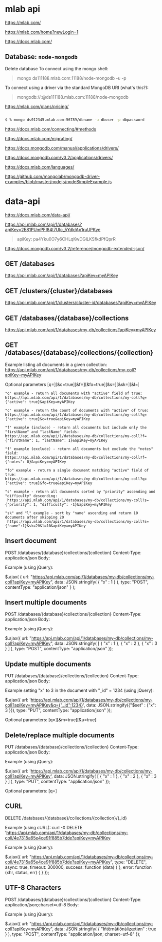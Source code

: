 # mlab api


https://mlab.com/

https://mlab.com/home?newLogin=1

https://docs.mlab.com/



## Database: `node-mongodb`

Delete database
To connect using the mongo shell:

> mongo ds111188.mlab.com:11188/node-mongodb -u <dbuser> -p <dbpassword>

To connect using a driver via the standard MongoDB URI (what's this?):

> mongodb://<dbuser>:<dbpassword>@ds111188.mlab.com:11188/node-mongodb


https://mlab.com/plans/pricing/





```sh

$ % mongo ds012345.mlab.com:56789/dbname -u dbuser -p dbpassword

```

https://docs.mlab.com/connecting/#methods


https://docs.mlab.com/migrating/


https://docs.mongodb.com/manual/applications/drivers/

https://docs.mongodb.com/v3.2/applications/drivers/

https://docs.mlab.com/languages/

https://github.com/mongolab/mongodb-driver-examples/blob/master/nodejs/nodeSimpleExample.js


# data-api

https://docs.mlab.com/data-api/


https://api.mlab.com/api/1/databases?apiKey=2E81PUmPFI84t7UIc_5YdldAp1ruUPKye

> apiKey: pa4Yku0O7y6CHLqKwDGlLKSfkdPfQprR

https://docs.mongodb.com/v3.2/reference/mongodb-extended-json/

## GET /databases

https://api.mlab.com/api/1/databases?apiKey=myAPIKey

## GET /clusters/{cluster}/databases

https://api.mlab.com/api/1/clusters/cluster-id/databases?apiKey=myAPIKey

## GET /databases/{database}/collections

https://api.mlab.com/api/1/databases/my-db/collections?apiKey=myAPIKey

## GET /databases/{database}/collections/{collection}

Example listing all documents in a given collection:
https://api.mlab.com/api/1/databases/my-db/collections/my-coll?apiKey=myAPIKey

Optional parameters
[q=<query>][&c=true][&f=<fields>][&fo=true][&s=<order>][&sk=<skip>][&l=<limit>]


```code
"q" example - return all documents with "active" field of true:
https://api.mlab.com/api/1/databases/my-db/collections/my-coll?q={"active": true}&apiKey=myAPIKey

"c" example - return the count of documents with "active" of true:
https://api.mlab.com/api/1/databases/my-db/collections/my-coll?q={"active": true}&c=true&apiKey=myAPIKey

"f" example (include) - return all documents but include only the "firstName" and "lastName" fields:
https://api.mlab.com/api/1/databases/my-db/collections/my-coll?f={"firstName": 1, "lastName": 1}&apiKey=myAPIKey

"f" example (exclude) - return all documents but exclude the "notes" field:
https://api.mlab.com/api/1/databases/my-db/collections/my-coll?f={"notes": 0}&apiKey=myAPIKey

"fo" example - return a single document matching "active" field of true:
https://api.mlab.com/api/1/databases/my-db/collections/my-coll?q={"active": true}&fo=true&apiKey=myAPIKey

"s" example - return all documents sorted by "priority" ascending and "difficulty" descending:
 https://api.mlab.com/api/1/databases/my-db/collections/my-coll?s={"priority": 1, "difficulty": -1}&apiKey=myAPIKey

"sk" and "l" example - sort by "name" ascending and return 10 documents after skipping 20
 https://api.mlab.com/api/1/databases/my-db/collections/my-coll?s={"name":1}&sk=20&l=10&apiKey=myAPIKey
```

## Insert document

POST /databases/{database}/collections/{collection}
Content-Type: application/json
Body: <JSON data>

Example (using jQuery):

$.ajax( 
    {
        url: "https://api.mlab.com/api/1/databases/my-db/collections/my-coll?apiKey=myAPIKey",
        data: JSON.stringify( { "x" : 1 } ),
        type: "POST",
        contentType: "application/json" 
    }
);

## Insert multiple documents

POST /databases/{database}/collections/{collection}
Content-Type: application/json
Body: <JSON data>

Example (using jQuery):

$.ajax({
    url: "https://api.mlab.com/api/1/databases/my-db/collections/my-coll?apiKey=myAPIKey",
    data: JSON.stringify( [ { "x" : 1 }, { "x" : 2 }, { "x" : 3 } ] ),
    type: "POST",
    contentType: "application/json"
});

## Update multiple documents

PUT /databases/{database}/collections/{collection}
Content-Type: application/json
Body: <JSON data>

Example setting "x" to 3 in the document with "_id" = 1234 (using jQuery):

$.ajax({
    url: 'https://api.mlab.com/api/1/databases/my-db/collections/my-coll?apiKey=myAPIKey&q={"_id":1234}',
    data: JSON.stringify({"$set" : {"x": 3 }}),
    type: "PUT",
    contentType: "application/json" 
});

Optional parameters:
[q=<query>][&m=true][&u=true]

## Delete/replace multiple documents


PUT /databases/{database}/collections/{collection}
Content-Type: application/json
Body: <JSON data>

Example (using jQuery):

$.ajax({
    url: 'https://api.mlab.com/api/1/databases/my-db/collections/my-coll?apiKey=myAPIKey',
    data: JSON.stringify( [ { "x" : 1 }, { "x" : 2 }, { "x" : 3 } ] ),
    type: "PUT",
    contentType: "application/json" 
});

Optional parameters:
[q=<query>]


## CURL

DELETE /databases/{database}/collections/{collection}/{_id}

Example (using cURL): 
curl -X DELETE 'https://api.mlab.com/api/1/databases/my-db/collections/my-coll/4e7315a65e4ce91f885b7dde?apiKey=myAPIKey

Example (using jQuery):

$.ajax({
    url: "https://api.mlab.com/api/1/databases/my-db/collections/my-coll/4e7315a65e4ce91f885b7dde?apiKey=myAPIKey",
    type: "DELETE",
    async: true,
    timeout: 300000,
    success: function (data) { },
    error: function (xhr, status, err) { } 
});

## UTF-8 Characters

POST /databases/{database}/collections/{collection}
Content-Type: application/json;charset=utf-8
Body: <JSON data>

Example (using jQuery):

$.ajax({
    url: "https://api.mlab.com/api/1/databases/my-db/collections/my-coll?apiKey=myAPIKey",
    data: JSON.stringify( { "Iñtërnâtiônàlizætiøn" : true } ),
    type: "POST",
    contentType: "application/json; charset=utf-8"
});











